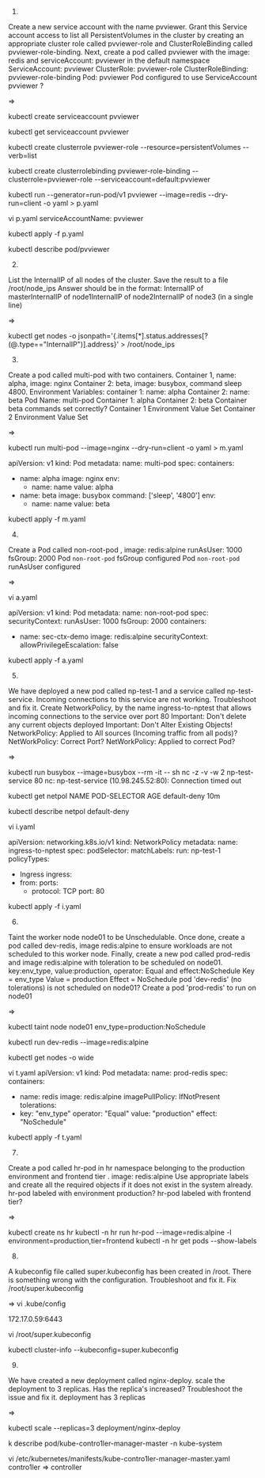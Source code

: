 1. 
Create a new service account with the name pvviewer. Grant this Service account access to list all PersistentVolumes in the cluster by creating an appropriate cluster role called pvviewer-role and ClusterRoleBinding called pvviewer-role-binding.
Next, create a pod called pvviewer with the image: redis and serviceAccount: pvviewer in the default namespace
ServiceAccount: pvviewer
ClusterRole: pvviewer-role
ClusterRoleBinding: pvviewer-role-binding
Pod: pvviewer
Pod configured to use ServiceAccount pvviewer ?

=>

kubectl create serviceaccount pvviewer

kubectl get serviceaccount pvviewer

kubectl create clusterrole pvviewer-role --resource=persistentVolumes --verb=list

kubectl create clusterrolebinding pvviewer-role-binding --clusterrole=pvviewer-role --serviceaccount=default:pvviewer

kubectl run --generator=run-pod/v1 pvviewer --image=redis --dry-run=client -o yaml > p.yaml

vi p.yaml
serviceAccountName: pvviewer

kubectl apply -f p.yaml

kubectl describe pod/pvviewer

2.
List the InternalIP of all nodes of the cluster. Save the result to a file /root/node_ips
Answer should be in the format: InternalIP of master<space>InternalIP of node1<space>InternalIP of node2<space>InternalIP of node3 (in a single line)

=>

kubectl get nodes -o jsonpath='{.items[*].status.addresses[?(@.type=="InternalIP")].address}' > /root/node_ips


3.
Create a pod called multi-pod with two containers.
Container 1, name: alpha, image: nginx
Container 2: beta, image: busybox, command sleep 4800.
Environment Variables:
container 1:
name: alpha
Container 2:
name: beta
Pod Name: multi-pod
Container 1: alpha
Container 2: beta
Container beta commands set correctly?
Container 1 Environment Value Set
Container 2 Environment Value Set

=> 

kubectl run multi-pod --image=nginx --dry-run=client -o yaml > m.yaml

apiVersion: v1
kind: Pod
metadata:
  name: multi-pod
spec:
  containers:
  - name: alpha
    image: nginx
    env:
    - name: name
      value: alpha
  - name: beta
    image: busybox
    command: ['sleep', '4800']
    env:
    - name: name
      value: beta
      
kubectl apply -f m.yaml 

4.
Create a Pod called non-root-pod , image: redis:alpine
runAsUser: 1000
fsGroup: 2000
Pod `non-root-pod` fsGroup configured
Pod `non-root-pod` runAsUser configured

=>

vi a.yaml

apiVersion: v1
kind: Pod
metadata:
  name: non-root-pod
spec:
  securityContext:
    runAsUser: 1000
    fsGroup: 2000
  containers:
  - name: sec-ctx-demo
    image: redis:alpine
    securityContext:
      allowPrivilegeEscalation: false

kubectl apply -f a.yaml 

5.
We have deployed a new pod called np-test-1 and a service called np-test-service. Incoming connections to this service are not working. Troubleshoot and fix it.
Create NetworkPolicy, by the name ingress-to-nptest that allows incoming connections to the service over port 80
Important: Don't delete any current objects deployed
Important: Don't Alter Existing Objects!
NetworkPolicy: Applied to All sources (Incoming traffic from all pods)?
NetWorkPolicy: Correct Port?
NetWorkPolicy: Applied to correct Pod?

=>

kubectl run busybox --image=busybox --rm -it -- sh
nc -z -v -w 2 np-test-service 80
nc: np-test-service (10.98.245.52:80): Connection timed out

kubectl get netpol
NAME           POD-SELECTOR   AGE
default-deny   <none>         10m

kubectl describe netpol default-deny


vi i.yaml

apiVersion: networking.k8s.io/v1
kind: NetworkPolicy
metadata:
  name: ingress-to-nptest
spec:
  podSelector:
    matchLabels:
      run: np-test-1
  policyTypes:
  - Ingress
  ingress:
  - from:
    ports:
    - protocol: TCP
      port: 80
      
kubectl apply -f i.yaml

6.
Taint the worker node node01 to be Unschedulable. Once done, create a pod called dev-redis, image redis:alpine to ensure workloads are not scheduled to this worker node. Finally, create a new pod called prod-redis and image redis:alpine with toleration to be scheduled on node01.
key:env_type, value:production, operator: Equal and effect:NoSchedule
Key = env_type
Value = production
Effect = NoSchedule
pod 'dev-redis' (no tolerations) is not scheduled on node01?
Create a pod 'prod-redis' to run on node01

=>

kubectl taint node node01 env_type=production:NoSchedule

kubectl run dev-redis --image=redis:alpine

kubectl get nodes -o wide

vi t.yaml
apiVersion: v1
kind: Pod
metadata:
  name: prod-redis
spec:
  containers:
  - name: redis
    image: redis:alpine
    imagePullPolicy: IfNotPresent
  tolerations:
  - key: "env_type"
    operator: "Equal"
    value: "production"
    effect: "NoSchedule"
    
kubectl apply -f t.yaml


7.
Create a pod called hr-pod in hr namespace belonging to the production environment and frontend tier .
image: redis:alpine
Use appropriate labels and create all the required objects if it does not exist in the system already.
hr-pod labeled with environment production?
hr-pod labeled with frontend tier?

=>

kubectl create ns hr
kubectl -n hr run hr-pod --image=redis:alpine -l environment=production,tier=frontend
kubectl -n hr get pods --show-labels


8.
A kubeconfig file called super.kubeconfig has been created in /root. There is something wrong with the configuration. Troubleshoot and fix it.
Fix /root/super.kubeconfig

=> 
vi .kube/config

172.17.0.59:6443

vi /root/super.kubeconfig

kubectl cluster-info --kubeconfig=super.kubeconfig

9.
We have created a new deployment called nginx-deploy. scale the deployment to 3 replicas. Has the replica's increased? Troubleshoot the issue and fix it.
deployment has 3 replicas

=>

kubectl scale --replicas=3 deployment/nginx-deploy


k describe pod/kube-contro1ler-manager-master -n kube-system

vi /etc/kubernetes/manifests/kube-contro1ler-manager-master.yaml
contro1ler => controller 










